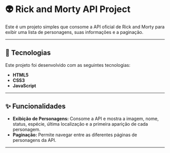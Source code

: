 # 👽 Rick and Morty API Project

Este é um projeto simples que consome a API oficial de Rick and Morty para exibir uma lista de personagens, suas informações e a paginação. 


---

## 🚀 Tecnologias

Este projeto foi desenvolvido com as seguintes tecnologias:

- **HTML5**
- **CSS3**
- **JavaScript**

---

## ✨ Funcionalidades

- **Exibição de Personagens:** Consome a API e mostra a imagem, nome, status, espécie, última localização e a primeira aparição de cada personagem.
- **Paginação:** Permite navegar entre as diferentes páginas de personagens da API.

---
